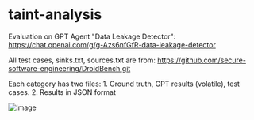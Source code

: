 # taint-analysis
Evaluation on GPT Agent "Data Leakage Detector": https://chat.openai.com/g/g-Azs6nfGfR-data-leakage-detector

All test cases, sinks.txt, sources.txt are from: https://github.com/secure-software-engineering/DroidBench.git

Each category has two files:  1. Ground truth, GPT results (volatile), test cases.
                              2. Results in JSON format


![image](https://github.com/har-s-riet/taint-analysis/assets/151479498/c02e7bb6-80bb-4256-9272-78364cc9b9e4)


